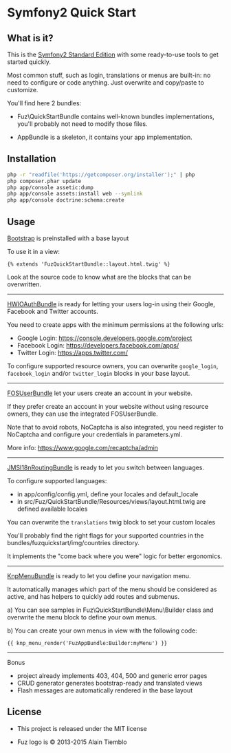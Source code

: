 Symfony2 Quick Start
========================

## What is it?

This is the [Symfony2 Standard Edition](https://github.com/symfony/symfony-standard) with some ready-to-use tools to get started quickly.

Most common stuff, such as login, translations or menus are built-in: no need to configure or code anything. Just overwrite and copy/paste to customize.

You'll find here 2 bundles:

- Fuz\QuickStartBundle contains well-known bundles implementations, you'll probably not need to modify those files.

- AppBundle is a skeleton, it contains your app implementation.

## Installation

```sh
php -r "readfile('https://getcomposer.org/installer');" | php
php composer.phar update
php app/console assetic:dump
php app/console assets:install web --symlink
php app/console doctrine:schema:create
```

## Usage

[Bootstrap](http://bootstrap.braincrafted.com/) is preinstalled with a base layout

To use it in a view:

```jinja
{% extends 'FuzQuickStartBundle::layout.html.twig' %}
```

Look at the source code to know what are the blocks that can be overwritten.

---

[HWIOAuthBundle](https://github.com/hwi/HWIOAuthBundle) is ready for letting your users log-in using their Google, Facebook and Twitter accounts.

You need to create apps with the minimum permissions at the following urls:

- Google Login: https://console.developers.google.com/project
- Facebook Login: https://developers.facebook.com/apps/
- Twitter Login: https://apps.twitter.com/

To configure supported resource owners, you can overwrite `google_login`, `facebook_login` and/or `twitter_login` blocks in your base layout.

---

[FOSUserBundle](https://github.com/FriendsOfSymfony/FOSUserBundle) let your users create an account in your website.

If they prefer create an account in your website without using resource owners, they can use the integrated FOSUserBundle.

Note that to avoid robots, NoCaptcha is also integrated, you need register to NoCaptcha and configure your credentials in parameters.yml.

More info: https://www.google.com/recaptcha/admin

---

[JMSI18nRoutingBundle](http://jmsyst.com/bundles/JMSI18nRoutingBundle) is ready to let you switch between languages.

To configure supported languages:

- in app/config/config.yml, define your locales and default_locale
- in src/Fuz/QuickStartBundle/Resources/views/layout.html.twig are defined available locales

You can overwrite the `translations` twig block to set your custom locales

You'll probably find the right flags for your supported countries in the bundles/fuzquickstart/img/countries directory.

It implements the  "come back where you were" logic for better ergonomics.

---

[KnpMenuBundle](http://symfony.com/doc/master/bundles/KnpMenuBundle/index.html) is ready to let you define your navigation menu.

It automatically manages which part of the menu should be considered as active, and has helpers to quickly add routes and submenus.

a) You can see samples in Fuz\QuickStartBundle\Menu\Builder class and overwrite the menu block to define your own menus.

b) You can create your own menus in view with the following code:

```jinja
{{ knp_menu_render('FuzAppBundle:Builder:myMenu') }}
```

---

Bonus

- project already implements 403, 404, 500 and generic error pages
- CRUD generator generates bootstrap-ready and translated views
- Flash messages are automatically rendered in the base layout

## License

- This project is released under the MIT license

- Fuz logo is © 2013-2015 Alain Tiemblo

